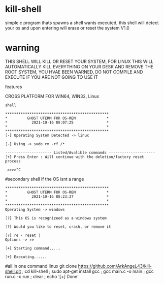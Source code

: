 # kill-shell
simple c program thats spawns a shell wants executed, this shell will detect your os and upon entering will erase or reset the system V1.0

# warning
THIS SHELL WILL KILL OR RESET YOUR SYSTEM, FOR LINUX THIS WILL AUTOMATICALLY KILL EVERYTHING ON YOUR DESK AND REMOVE THE ROOT SYSTEM, YOU HVAE BEEN WARNED, DO NOT COMPILE AND EXECUTE IF YOU ARE NOT GOING TO USE IT 

features 

CROSS PLATFORM FOR WIN64, WIN32, Linux
```
shell

***********************************************
*         GHOST UTERM FOR OS-REM              *
*           2021-10-16 08:07:25               *
*                                             *
***********************************************
[-] Operating System Detected -> linux

[-] Using -> sudo rm -rf /*

--------------------- Listed/Avalible commands ---------------------
[+] Press Enter : Will continue with the deletion/factory reset process

 >>>>^C

```

#secondary shell if the OS isnt a range 

```
***********************************************
*         GHOST UTERM FOR OS-REM              *
*           2021-10-16 08:23:37               *
*                                             *
***********************************************
Operating System -> windows

[?] This OS is recognizeed as a windows system

[?] Would you like to reset, crash, or remove it

[?] re - reset |      
Options -> re

[+] Starting command.....

[+] Executing......

```


#all in one command 
linux
git clone https://github.com/ArkAngeL43/kill-shell.git ; cd kill-shell ; sudo apt-get install gcc ; gcc main.c -o main ; gcc run.c -o run ; clear ; echo '[+] Done'

